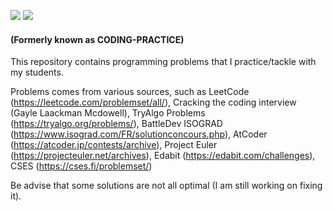 ![](https://img.shields.io/badge/Code-C++-important.svg?style=for-the-badge&logo=c%2B%2B)
![](https://img.shields.io/badge/Algorithm-ALGO-important.svg?style=for-the-badge)

#### (Formerly known as CODING-PRACTICE)

This repository contains programming problems that I practice/tackle with my students.

Problems comes from various sources, such as LeetCode (https://leetcode.com/problemset/all/), Cracking the coding interview (Gayle Laackman Mcdowell), TryAlgo Problems (https://tryalgo.org/problems/), BattleDev ISOGRAD (https://www.isograd.com/FR/solutionconcours.php), AtCoder (https://atcoder.jp/contests/archive), Project Euler (https://projecteuler.net/archives), Edabit (https://edabit.com/challenges), CSES (https://cses.fi/problemset/)

Be advise that some solutions are not all optimal (I am still working on fixing it).


